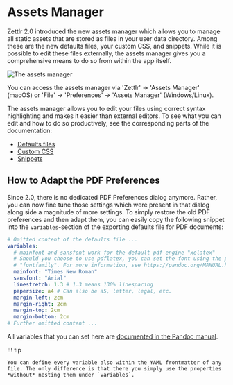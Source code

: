# Assets Manager

Zettlr 2.0 introduced the new assets manager which allows you to manage all static assets that are stored as files in your user data directory. Among these are the new defaults files, your custom CSS, and snippets. While it is possible to edit these files externally, the assets manager gives you a comprehensive means to do so from within the app itself.

![The assets manager](../img/assets_manager.png)

You can access the assets manager via 'Zettlr' &rarr; 'Assets Manager' (macOS) or 'File' &rarr; 'Preferences' &rarr; 'Assets Manager' (Windows/Linux).

The assets manager allows you to edit your files using correct syntax highlighting and makes it easier than external editors. To see what you can edit and how to do so productively, see the corresponding parts of the documentation:

* [Defaults files](defaults-files.md)
* [Custom CSS](custom-css.md)
* [Snippets](../core/snippets.md)

## How to Adapt the PDF Preferences

Since 2.0, there is no dedicated PDF Preferences dialog anymore. Rather, you can now fine tune those settings which were present in that dialog along side a magnitude of more settings. To simply restore the old PDF preferences and then adapt them, you can easily copy the following snippet into the `variables`-section of the exporting defaults file for PDF documents:

```yaml
# Omitted content of the defaults file ...
variables:
  # mainfont and sansfont work for the default pdf-engine "xelatex"
  # Should you choose to use pdflatex, you can set the font using the property
  # "fontfamily". For more information, see https://pandoc.org/MANUAL.html#fonts
  mainfont: "Times New Roman"
  sansfont: "Arial"
  linestretch: 1.3 # 1.3 means 130% linespacing
  papersize: a4 # Can also be a5, letter, legal, etc.
  margin-left: 2cm
  margin-right: 2cm
  margin-top: 2cm
  margin-bottom: 2cm
# Further omitted content ...
```

All variables that you can set here are [documented in the Pandoc manual](https://pandoc.org/MANUAL.html#variables).

!!! tip

    You can define every variable also within the YAML frontmatter of any file. The only difference is that there you simply use the properties *without* nesting them under `variables`.
